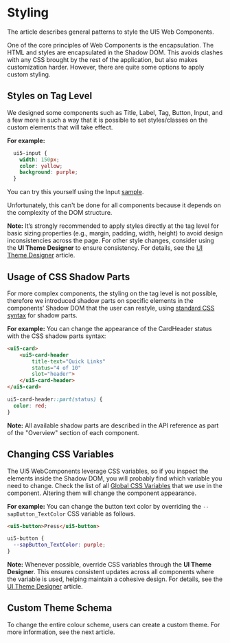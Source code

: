 # Styling

The article describes general patterns to style the UI5 Web Components.

One of the core principles of Web Components is the encapsulation. The HTML and styles are encapsulated in the Shadow DOM. This avoids clashes with any CSS brought by the rest of the application, but also makes customization harder. However, there are quite some options to apply custom styling.


## Styles on Tag Level

We designed some components such as Title, Label, Tag, Button, Input, and a few more in such a way that it is possible to set styles/classes on the custom elements that will take effect.

<b>For example:</b>
```css
  ui5-input {
    width: 150px;
    color: yellow;
    background: purple;
  }
```
You can try this yourself using the Input [sample](https://sap.github.io/ui5-webcomponents/components/Input/#custom-styling/). 

Unfortunately, this can't be done for all components because it depends on the complexity of the DOM structure.

**Note:** It’s strongly recommended to apply styles directly at the tag level for basic sizing properties (e.g., margin, padding, width, height) to avoid design inconsistencies across the page. For other style changes, consider using the **UI Theme Designer** to ensure consistency. For details, see the [UI Theme Designer](./12-theming.md) article.

## Usage of CSS Shadow Parts

For more complex components, the styling on the tag level is not possible, therefore we introduced shadow parts on specific elements in the components’ Shadow DOM that the user can restyle, using [standard CSS syntax](https://developer.mozilla.org/en-US/docs/Web/CSS/::part) for shadow parts.

<b>For example:</b> You can change the appearance of the CardHeader status with the CSS shadow parts syntax:

```html
<ui5-card>
	<ui5-card-header
		title-text="Quick Links"
		status="4 of 10"
		slot="header">
	</ui5-card-header>
</ui5-card>
```

```css
ui5-card-header::part(status) {
  color: red;
}
```

<b>Note:</b> All available shadow parts are described in the API reference as part of the "Overview" section of each component.

## Changing CSS Variables

The UI5 WebComponents leverage CSS variables, so if you inspect the elements inside the Shadow DOM, you will probably find which variable you need to change. Check the list of all [Global CSS Variables](https://github.com/SAP/theming-base-content/blob/master/content/Base/baseLib/sap_horizon/css_variables.css) that we use in the component. Altering them will change the component appearance.

<b>For example:</b> You can change the button text color by overriding the `--sapButton_TextColor` CSS variable as follows.

```html
<ui5-button>Press</ui5-button>
```

```css
ui5-button {
  --sapButton_TextColor: purple;
}
```

**Note:** Whenever possible, override CSS variables through the **UI Theme Designer**. This ensures consistent updates across all components where the variable is used, helping maintain a cohesive design. For details, see the [UI Theme Designer](./12-theming.md) article.

## Custom Theme Schema

To change the entire colour scheme, users can create a custom theme.
For more information, see the next article.
